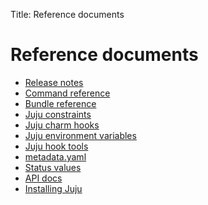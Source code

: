 Title: Reference documents

# Reference documents

 - [Release notes][release-notes]
 - [Command reference][commands]
 - [Bundle reference][reference-bundle]
 - [Juju constraints][reference-constraints]
 - [Juju charm hooks][reference-charm-hooks]
 - [Juju environment variables][reference-environment-variables]
 - [Juju hook tools][reference-hook-tools]
 - [metadata.yaml][authors-charm-metadata]
 - [Status values][status-values]
 - [API docs][api-docs]
 - [Installing Juju][reference-install]


<!-- LINKS -->

[release-notes]: ./reference-release-notes.md
[commands]: ./commands.md
[reference-bundle]: ./reference-bundle.md
[reference-constraints]: ./reference-constraints.md
[reference-charm-hooks]: ./reference-charm-hooks.md
[reference-environment-variables]: ./reference-environment-variables.md
[reference-hook-tools]: ./reference-hook-tools.md
[reference-install]: ./reference-install.md
[authors-charm-metadata]: ./authors-charm-metadata.md
[api-docs]: http://godoc.org/github.com/juju/juju/api
[status-values]: ./reference-status.md
